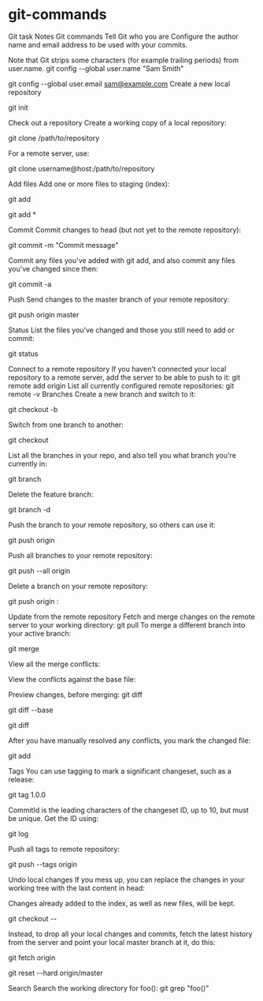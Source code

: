 # git-commands

Git task	Notes	Git commands
Tell Git who you are	Configure the author name and email address to be used with your commits.

Note that Git strips some characters (for example trailing periods) from user.name.
	git config --global user.name "Sam Smith"

git config --global user.email sam@example.com
Create a new local repository 	 	

git init

Check out a repository 	Create a working copy of a local repository:	

git clone /path/to/repository

For a remote server, use:	

git clone username@host:/path/to/repository

Add files 	Add one or more files to staging (index):	

git add <filename>

git add *

Commit 	Commit changes to head (but not yet to the remote repository):	

git commit -m "Commit message"

Commit any files you've added with git add, and also commit any files you've changed since then:	

git commit -a

Push 	Send changes to the master branch of your remote repository:	

git push origin master

Status 	List the files you've changed and those you still need to add or commit:	

git status

Connect to a remote repository 	If you haven't connected your local repository to a remote server, add the server to be able to push to it:	git remote add origin <server>
List all currently configured remote repositories:	git remote -v
Branches 	Create a new branch and switch to it:	

git checkout -b <branchname>

Switch from one branch to another:	

git checkout <branchname>

List all the branches in your repo, and also tell you what branch you're currently in:	

git branch

Delete the feature branch:	

git branch -d <branchname>

Push the branch to your remote repository, so others can use it:	

git push origin <branchname>

Push all branches to your remote repository:	

git push --all origin

Delete a branch on your remote repository:	

git push origin :<branchname>

Update from the remote repository	Fetch and merge changes on the remote server to your working directory:	git pull
To merge a different branch into your active branch:	

git merge <branchname>

View all the merge conflicts:

View the conflicts against the base file:

Preview changes, before merging:
	git diff

git diff --base <filename>

git diff <sourcebranch> <targetbranch>

After you have manually resolved any conflicts, you mark the changed file:	

git add <filename>

Tags	You can use tagging to mark a significant changeset, such as a release:	

git tag 1.0.0 <commitID>

CommitId is the leading characters of the changeset ID, up to 10, but must be unique. Get the ID using:	

git log

Push all tags to remote repository:	

git push --tags origin

Undo local changes 	If you mess up, you can replace the changes in your working tree with the last content in head:

Changes already added to the index, as well as new files, will be kept.
	

git checkout -- <filename>

Instead, to drop all your local changes and commits, fetch the latest history from the server and point your local master branch at it, do this:	

git fetch origin

git reset --hard origin/master

Search 	Search the working directory for foo():	git grep "foo()"
